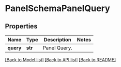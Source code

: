 # PanelSchemaPanelQuery

## Properties
Name | Type | Description | Notes
------------ | ------------- | ------------- | -------------
**query** | **str** | Panel Query. | 

[[Back to Model list]](../README.md#documentation-for-models) [[Back to API list]](../README.md#documentation-for-api-endpoints) [[Back to README]](../README.md)


